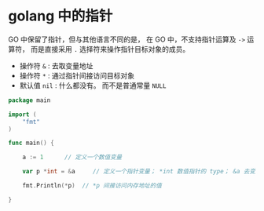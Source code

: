 # golang 中的指针


GO 中保留了指针，但与其他语言不同的是， 在 GO 中，不支持指针运算及 `->` 运算符， 而是直接采用 `.` 选择符来操作指针目标对象的成员。

+ 操作符 `&` : 去取变量地址
+ 操作符 `*` : 通过指针间接访问目标对象
+ 默认值 `nil` : 什么都没有。 而不是普通常量 `NULL`



```go
package main

import (
	"fmt"
)

func main() {

	a := 1		// 定义一个数值变量

	var p *int = &a		// 定义一个指针变量； *int 数值指针的 type； &a 去变量 a 的内存地址赋值

	fmt.Println(*p)  // *p 间接访问内存地址的值

}

```

